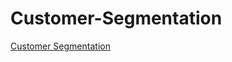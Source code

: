 # Customer-Segmentation


<a href="https://github.com/rukhsarpathan02/Customer-Segmentation/new/main?readme=1">Customer Segmentation</a>
